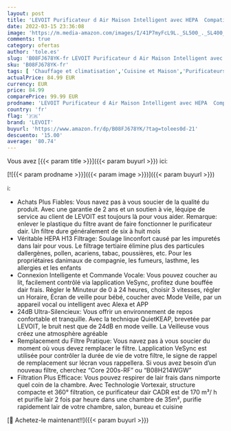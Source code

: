 ```yaml
---
layout: post
title: 'LEVOIT Purificateur d Air Maison Intelligent avec HEPA  Compatible avec Alexa et APP  jusqu à 35m² CADR 170 m³/h| 24dB Mode de Veille| Elimine Plus de Fumée Allergènes Poussière| Minuteur Core 200S'
date: 2022-03-15 23:36:08
image: 'https://m.media-amazon.com/images/I/41P7myFcL9L._SL500_._SL400_.jpg'
comments: true
category: ofertas
author: 'tole.es'
slug: 'B08FJ678YK-fr LEVOIT Purificateur d Air Maison Intelligent avec HEPA...'
sku: 'B08FJ678YK-fr'
tags: [ 'Chauffage et climatisation','Cuisine et Maison','Purificateurs dair','levoit', ]
actualPrice: 84.99 EUR
currency: EUR
price: 84.99
comparePrice: 99.99 EUR
prodname: 'LEVOIT Purificateur d Air Maison Intelligent avec HEPA  Compatible avec Alexa et APP  jusqu à 35m² CADR 170 m³/h| 24dB Mode de Veille| Elimine Plus de Fumée Allergènes Poussière| Minuteur Core 200S'
country: 'fr'
flag: '🇫🇷'
brand: 'LEVOIT'
buyurl: 'https://www.amazon.fr/dp/B08FJ678YK/?tag=tolees0d-21'
descuento: '15.00'
average: '80.74'
---
```


Vous avez [{{< param title >}}]({{< param buyurl >}}) ici:

[![{{< param prodname >}}]({{< param image >}})]({{< param buyurl >}})

ℹ️:

- Achats Plus Fiables: Vous navez pas à vous soucier de la qualité du produit. Avec une garantie de 2 ans et un soutien à vie, léquipe de service au client de LEVOIT est toujours là pour vous aider. Remarque: enlever le plastique du filtre avant de faire fonctionner le purificateur dair. Un filtre dure généralement de six à huit mois
- Véritable HEPA H13 Filtrage: Soulage linconfort causé par les impuretés dans lair pour vous. Le filtrage tertiaire élimine plus des particules dallergènes, pollen, acariens, tabac, poussières, etc. Pour les propriétaires danimaux de compagnie, les fumeurs, lasthme, les allergies et les enfants
- Connexion Intelligente et Commande Vocale: Vous pouvez coucher au lit, facilement contrôlé via lapplication VeSync, profitez dune bouffée dair frais. Régler le Minuteur de 0 à 24 heures, choisir 3 vitesses, régler un Horaire, Écran de veille pour bébé, coucher avec Mode Veille, par un appareil vocal ou intelligent avec Alexa et APP
- 24dB Ultra-Silencieux: Vous offrir un environnement de repos confortable et tranquille. Avec la technique QuietKEAP, brevetée par LEVOIT, le bruit nest que de 24dB en mode veille. La Veilleuse vous créez une atmosphère agréable
- Remplacement du Filtre Pratique: Vous navez pas à vous soucier du moment où vous devez remplacer le filtre. Lapplication VeSync est utilisée pour contrôler la durée de vie de votre filtre, le signe de rappel de remplacement sur lécran vous rappellera. Si vous avez besoin d’un nouveau filtre, cherchez “Core 200s-RF” ou “B08H214WGW”
- Filtration Plus Efficace: Vous pouvez respirer de lair frais dans nimporte quel coin de la chambre. Avec Technologie Vortexair, structure compacte et 360° filtration, ce purificateur dair CADR est de 170 m³/ h et purifie lair 2 fois par heure dans une chambre de 35m², purifie rapidement lair de votre chambre, salon, bureau et cuisine

[🛒 Achetez-le maintenant!!]({{< param buyurl >}})
